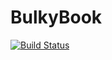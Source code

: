 # BulkyBook
[![Build Status](https://dev.azure.com/amitverma1981/BulkyBookRazor/_apis/build/status/amitverma1981.BulkyBook?branchName=azure-pipelines)](https://dev.azure.com/amitverma1981/BulkyBookRazor/_build/latest?definitionId=1&branchName=azure-pipelines)

